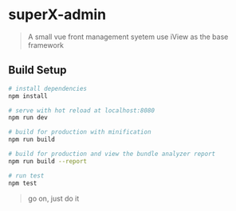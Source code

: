 # superX-admin

> A small vue front management syetem
> use iView as the base framework

## Build Setup

``` bash
# install dependencies
npm install

# serve with hot reload at localhost:8080
npm run dev

# build for production with minification
npm run build

# build for production and view the bundle analyzer report
npm run build --report

# run test
npm test
```

> go on, just do it

